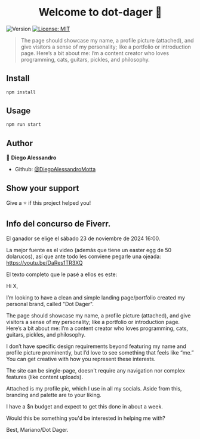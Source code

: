 <h1 align="center">Welcome to dot-dager 👋</h1>
<p>
  <img alt="Version" src="https://img.shields.io/badge/version-0.0.1-blue.svg?cacheSeconds=2592000" />
  <a href="#" target="_blank">
    <img alt="License: MIT" src="https://img.shields.io/badge/License-MIT-yellow.svg" />
  </a>
</p>

> The page should showcase my name, a profile picture (attached), and give visitors a sense of my personality; like a portfolio or introduction page. Here’s a bit about me: I’m a content creator who loves programming, cats, guitars, pickles, and philosophy.

## Install

```sh
npm install
```

## Usage

```sh
npm run start
```

## Author

👤 **Diego Alessandro**

* Github: [@DiegoAlessandroMotta](https://github.com/DiegoAlessandroMotta)

## Show your support

Give a ⭐️ if this project helped you!

## Info del concurso de Fiverr.
El ganador se elige el sábado 23 de noviembre de 2024 16:00. 

La mejor fuente es el video (además que tiene un easter egg de 50 dolarucos), así que ante todo les conviene pegarle una ojeada: https://youtu.be/DaRes1TR3XQ

El texto completo que le pasé a ellos es este:

Hi X,

I’m looking to have a clean and simple landing page/portfolio created
my personal brand, called "Dot Dager".

The page should showcase my name, a profile picture (attached), and
give visitors a sense of my personality; like a portfolio or
introduction page. Here’s a bit about me: I’m a content creator who
loves programming, cats, guitars, pickles, and philosophy.

I don’t have specific design requirements beyond featuring my name and
profile picture prominently, but I’d love to see something that feels
like “me.” You can get creative with how you represent these
interests.

The site can be single-page, doesn't require any navigation nor
complex features (like content uploads).

Attached is my profile pic, which I use in all my socials. Aside from
this, branding and palette are to your liking.

I have a $n budget and expect to get this done in about a week.

Would this be something you'd be interested in helping me with?

Best, Mariano/Dot Dager.